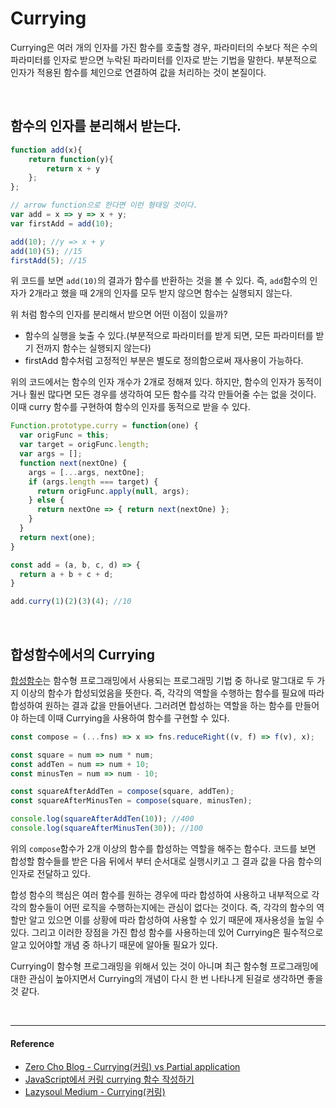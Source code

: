 # Currying

Currying은 여러 개의 인자를 가진 함수를 호출할 경우, 파라미터의 수보다 적은 수의 파라미터를 인자로 받으면 누락된 파라미터를 인자로 받는 기법을 말한다.
부분적으로 인자가 적용된 함수를 체인으로 연결하여 값을 처리하는 것이 본질이다.

<br/>

## 함수의 인자를 분리해서 받는다.

```js
function add(x){
    return function(y){
        return x + y
    };
};

// arrow function으로 한다면 이런 형태일 것이다.
var add = x => y => x + y;
var firstAdd = add(10);

add(10); //y => x + y
add(10)(5); //15
firstAdd(5); //15
```

위 코드를 보면 `add(10)`의 결과가 함수를 반환하는 것을 볼 수 있다. 즉, `add`함수의 인자가 2개라고 했을 때 2개의 인자를 모두 받지 않으면 함수는 실행되지 않는다.

위 처럼 함수의 인자를 분리해서 받으면 어떤 이점이 있을까?

- 함수의 실행을 늦출 수 있다.(부분적으로 파라미터를 받게 되면, 모든 파라미터를 받기 전까지 함수는 실행되지 않는다)
- firstAdd 함수처럼 고정적인 부분은 별도로 정의함으로써 재사용이 가능하다.

위의 코드에서는 함수의 인자 개수가 2개로 정해져 있다. 하지만, 함수의 인자가 동적이거나 훨씬 많다면 모든 경우를 생각하여 모든 함수를 각각 만들어줄 수는 없을 것이다. 이때 curry 함수를 구현하여 함수의 인자를 동적으로 받을 수 있다.

```js
Function.prototype.curry = function(one) {
  var origFunc = this;
  var target = origFunc.length;
  var args = [];
  function next(nextOne) {
    args = [...args, nextOne];
    if (args.length === target) {
      return origFunc.apply(null, args);
    } else {
      return nextOne => { return next(nextOne) };
    }
  }
  return next(one);
}

const add = (a, b, c, d) => {
  return a + b + c + d;
}

add.curry(1)(2)(3)(4); //10
```

<br/>

## 합성함수에서의 Currying

[합성함수](https://github.com/Im-D/Dev-Docs/blob/master/Language/%ED%95%A8%EC%88%98%ED%98%95%20%ED%94%84%EB%A1%9C%EA%B7%B8%EB%9E%98%EB%B0%8D.md#%ED%95%A9%EC%84%B1%ED%95%A8%EC%88%98Function-Composition)는 함수형 프로그래밍에서 사용되는 프로그래밍 기법 중 하나로 말그대로 두 가지 이상의 함수가 합성되었음을 뜻한다. 즉, 각각의 역할을 수행하는 함수를 필요에 따라 합성하여 원하는 결과 값을 만들어낸다. 그러려면 합성하는 역할을 하는 함수를 만들어야 하는데 이때 Currying을 사용하여 함수를 구현할 수 있다.


```js
const compose = (...fns) => x => fns.reduceRight((v, f) => f(v), x);

const square = num => num * num;
const addTen = num => num + 10;
const minusTen = num => num - 10;

const squareAfterAddTen = compose(square, addTen);
const squareAfterMinusTen = compose(square, minusTen);

console.log(squareAfterAddTen(10)); //400
console.log(squareAfterMinusTen(30)); //100
```

위의 `compose`함수가 2개 이상의 함수를 합성하는 역할을 해주는 함수다. 코드를 보면 합성할 함수들를 받은 다음 뒤에서 부터 순서대로 실행시키고 그 결과 값을 다음 함수의 인자로 전달하고 있다.

합성 함수의 핵심은 여러 함수를 원하는 경우에 따라 합성하여 사용하고 내부적으로 각각의 함수들이 어떤 로직을 수행하는지에는 관심이 없다는 것이다. 즉, 각각의 함수의 역할만 알고 있으면 이를 상황에 따라 합성하여 사용할 수 있기 때문에 재사용성을 높일 수 있다. 그리고 이러한 장점을 가진 합성 함수를 사용하는데 있어 Currying은 필수적으로 알고 있어야할 개념 중 하나기 때문에 알아둘 필요가 있다.

Currying이 함수형 프로그래밍을 위해서 있는 것이 아니며 최근 함수형 프로그래밍에 대한 관심이 높아지면서 Currying의 개념이 다시 한 번 나타나게 된걸로 생각하면 좋을 것 같다.

<br/>

---

#### Reference

- [Zero Cho Blog - Currying(커링) vs Partial application](https://www.zerocho.com/category/JavaScript/post/579236d08241b6f43951af18)
- [JavaScript에서 커링 currying 함수 작성하기](https://edykim.com/ko/post/writing-a-curling-currying-function-in-javascript/)
- [Lazysoul Medium - Currying(커링)](https://medium.com/@lazysoul/currying-%EC%BB%A4%EB%A7%81-b7af0b2aaef1)